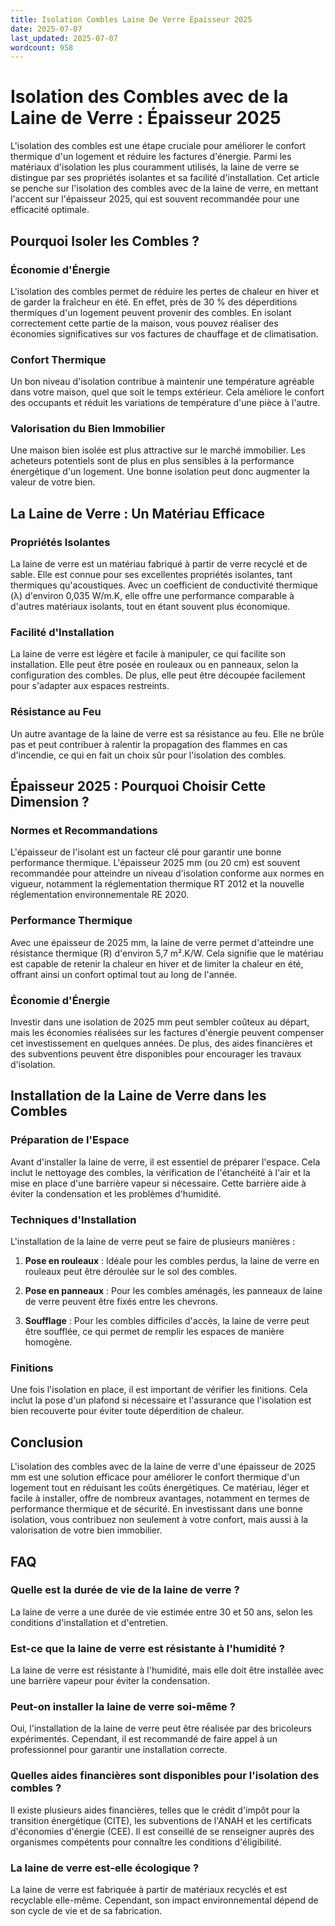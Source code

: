 ```yaml
---
title: Isolation Combles Laine De Verre Épaisseur 2025
date: 2025-07-07
last_updated: 2025-07-07
wordcount: 958
---
```


# Isolation des Combles avec de la Laine de Verre : Épaisseur 2025

L'isolation des combles est une étape cruciale pour améliorer le confort thermique d'un logement et réduire les factures d'énergie. Parmi les matériaux d'isolation les plus couramment utilisés, la laine de verre se distingue par ses propriétés isolantes et sa facilité d'installation. Cet article se penche sur l'isolation des combles avec de la laine de verre, en mettant l'accent sur l'épaisseur 2025, qui est souvent recommandée pour une efficacité optimale.

## Pourquoi Isoler les Combles ?

### Économie d'Énergie

L'isolation des combles permet de réduire les pertes de chaleur en hiver et de garder la fraîcheur en été. En effet, près de 30 % des déperditions thermiques d'un logement peuvent provenir des combles. En isolant correctement cette partie de la maison, vous pouvez réaliser des économies significatives sur vos factures de chauffage et de climatisation.

### Confort Thermique

Un bon niveau d'isolation contribue à maintenir une température agréable dans votre maison, quel que soit le temps extérieur. Cela améliore le confort des occupants et réduit les variations de température d'une pièce à l'autre.

### Valorisation du Bien Immobilier

Une maison bien isolée est plus attractive sur le marché immobilier. Les acheteurs potentiels sont de plus en plus sensibles à la performance énergétique d'un logement. Une bonne isolation peut donc augmenter la valeur de votre bien.

## La Laine de Verre : Un Matériau Efficace

### Propriétés Isolantes

La laine de verre est un matériau fabriqué à partir de verre recyclé et de sable. Elle est connue pour ses excellentes propriétés isolantes, tant thermiques qu'acoustiques. Avec un coefficient de conductivité thermique (λ) d'environ 0,035 W/m.K, elle offre une performance comparable à d'autres matériaux isolants, tout en étant souvent plus économique.

### Facilité d'Installation

La laine de verre est légère et facile à manipuler, ce qui facilite son installation. Elle peut être posée en rouleaux ou en panneaux, selon la configuration des combles. De plus, elle peut être découpée facilement pour s'adapter aux espaces restreints.

### Résistance au Feu

Un autre avantage de la laine de verre est sa résistance au feu. Elle ne brûle pas et peut contribuer à ralentir la propagation des flammes en cas d'incendie, ce qui en fait un choix sûr pour l'isolation des combles.

## Épaisseur 2025 : Pourquoi Choisir Cette Dimension ?

### Normes et Recommandations

L'épaisseur de l'isolant est un facteur clé pour garantir une bonne performance thermique. L'épaisseur 2025 mm (ou 20 cm) est souvent recommandée pour atteindre un niveau d'isolation conforme aux normes en vigueur, notamment la réglementation thermique RT 2012 et la nouvelle réglementation environnementale RE 2020.

### Performance Thermique

Avec une épaisseur de 2025 mm, la laine de verre permet d'atteindre une résistance thermique (R) d'environ 5,7 m².K/W. Cela signifie que le matériau est capable de retenir la chaleur en hiver et de limiter la chaleur en été, offrant ainsi un confort optimal tout au long de l'année.

### Économie d'Énergie

Investir dans une isolation de 2025 mm peut sembler coûteux au départ, mais les économies réalisées sur les factures d'énergie peuvent compenser cet investissement en quelques années. De plus, des aides financières et des subventions peuvent être disponibles pour encourager les travaux d'isolation.

## Installation de la Laine de Verre dans les Combles

### Préparation de l'Espace

Avant d'installer la laine de verre, il est essentiel de préparer l'espace. Cela inclut le nettoyage des combles, la vérification de l'étanchéité à l'air et la mise en place d'une barrière vapeur si nécessaire. Cette barrière aide à éviter la condensation et les problèmes d'humidité.

### Techniques d'Installation

L'installation de la laine de verre peut se faire de plusieurs manières :

1. **Pose en rouleaux** : Idéale pour les combles perdus, la laine de verre en rouleaux peut être déroulée sur le sol des combles.
   
2. **Pose en panneaux** : Pour les combles aménagés, les panneaux de laine de verre peuvent être fixés entre les chevrons.

3. **Soufflage** : Pour les combles difficiles d'accès, la laine de verre peut être soufflée, ce qui permet de remplir les espaces de manière homogène.

### Finitions

Une fois l'isolation en place, il est important de vérifier les finitions. Cela inclut la pose d'un plafond si nécessaire et l'assurance que l'isolation est bien recouverte pour éviter toute déperdition de chaleur.

## Conclusion

L'isolation des combles avec de la laine de verre d'une épaisseur de 2025 mm est une solution efficace pour améliorer le confort thermique d'un logement tout en réduisant les coûts énergétiques. Ce matériau, léger et facile à installer, offre de nombreux avantages, notamment en termes de performance thermique et de sécurité. En investissant dans une bonne isolation, vous contribuez non seulement à votre confort, mais aussi à la valorisation de votre bien immobilier.

## FAQ

### Quelle est la durée de vie de la laine de verre ?

La laine de verre a une durée de vie estimée entre 30 et 50 ans, selon les conditions d'installation et d'entretien.

### Est-ce que la laine de verre est résistante à l'humidité ?

La laine de verre est résistante à l'humidité, mais elle doit être installée avec une barrière vapeur pour éviter la condensation.

### Peut-on installer la laine de verre soi-même ?

Oui, l'installation de la laine de verre peut être réalisée par des bricoleurs expérimentés. Cependant, il est recommandé de faire appel à un professionnel pour garantir une installation correcte.

### Quelles aides financières sont disponibles pour l'isolation des combles ?

Il existe plusieurs aides financières, telles que le crédit d'impôt pour la transition énergétique (CITE), les subventions de l'ANAH et les certificats d'économies d'énergie (CEE). Il est conseillé de se renseigner auprès des organismes compétents pour connaître les conditions d'éligibilité.

### La laine de verre est-elle écologique ?

La laine de verre est fabriquée à partir de matériaux recyclés et est recyclable elle-même. Cependant, son impact environnemental dépend de son cycle de vie et de sa fabrication.